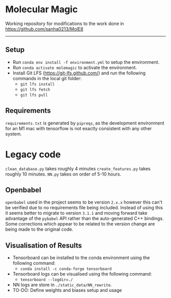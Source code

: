# Molecular Magic

Working repository for modifications to the work done in https://github.com/sanha0213/MolE8
****
## Setup
- Run `conda env install -f environment.yml` to setup the environment.
- Run `conda activate molemagic` to activate the environment.
- Install Git LFS (https://git-lfs.github.com/) and run the following commands in the local git folder:
  - `git lfs install`
  - `git lfs fetch`
  - `git lfs pull`
## Requirements
`requirements.txt` is generated by `pipreqs`, as the development environment for an M1 mac with tensorflow is not exactly consistent with any other system.


# Legacy code

`clean_database.py` takes roughly 4 minutes
`create_features.py` takes roughly 10 minutes.
`NN.py` takes on order of 5-10 hours.
## Openbabel
`openbabel` used in the project seems to be version `2.x.x` however this can't be verified due to no requirements file being included. Instead of using this it seems better to migrate to version `3.1.1` and moving forward take advantage of the `pybabel` API rather than the auto-generated C++ bindings. Some corrections which appear to be related to the version change are being made to the original code.

## Visualisation of Results
- Tensorboard can be installed to the conda environment using the following command:
  - `conda install -c conda-forge tensorboard`
- Tensorboard logs can be visualised using the following command:
  - `tensorboard --logdir=./`
- NN logs are store in `./static_data/NN_rewrite`. 
- TO-DO: Define weights and biases setup and usage